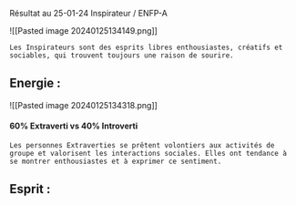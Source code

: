 
Résultat au 25-01-24
Inspirateur / ENFP-A

![[Pasted image 20240125134149.png]]

```
Les Inspirateurs sont des esprits libres enthousiastes, créatifs et sociables, qui trouvent toujours une raison de sourire.
```


## Energie :

![[Pasted image 20240125134318.png]]
#### 60% Extraverti vs 40% Introverti

```
Les personnes Extraverties se prêtent volontiers aux activités de groupe et valorisent les interactions sociales. Elles ont tendance à se montrer enthousiastes et à exprimer ce sentiment.
```


## Esprit :